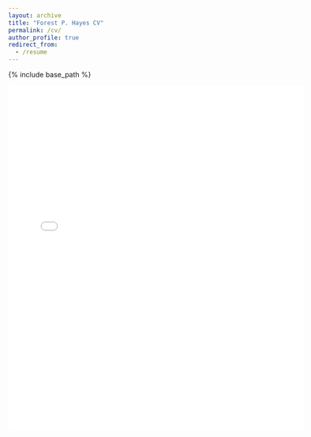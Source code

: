 ```yaml
---
layout: archive
title: "Forest P. Hayes CV"
permalink: /cv/
author_profile: true
redirect_from:
  - /resume
---
```


{% include base_path %}


<embed src="{{ site.baseurl }}/files/hayes-cv-fall2022.pdf" width="600" height="700" type='application/pdf'> 

